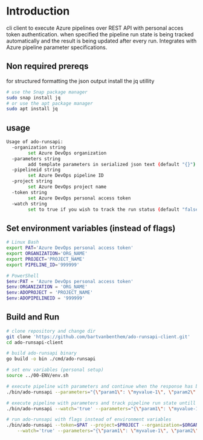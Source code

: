 # Introduction 
cli client to execute Azure pipelines over REST API with personal acces token authentication. when specified the pipeline run state is being tracked automatically and the result is being updated after every run. Integrates with Azure pipeline parameter specifications.

## Non required prereqs
for structured formatting the json output install the jq utillity 
```bash
# use the Snap package manager
sudo snap install jq
# or use the apt package manager
sudo apt install jq
```

## usage
```bash
Usage of ado-runsapi:
  -organization string
        set Azure DevOps organization
  -parameters string
        add template parameters in serialized json text (default "{}")
  -pipelineid string
        set Azure DevOps pipeline ID
  -project string
        set Azure DevOps project name
  -token string
        set Azure DevOps personal access token
  -watch string
        set to true if you wish to track the run status (default "false")
```

## Set environment variables (instead of flags)
```bash
# Linux Bash
export PAT='Azure DevOps personal access token'
export ORGANIZATION='ORG_NAME'
export PROJECT='PROJECT_NAME'
export PIPELINE_ID='999999'
```

```powershell
# PowerShell
$env:PAT = 'Azure DevOps personal access token'
$env:ORGANIZATION = 'ORG_NAME'
$env:ADOPROJECT = 'PROJECT_NAME'
$env:ADOPIPELINEID = '999999'
```

## Build and Run
```bash
# clone repository and change dir
git clone 'https://github.com/bartvanbenthem/ado-runsapi-client.git'
cd ado-runsapi-client

# build ado-runsapi binary
go build -o bin ./cmd/ado-runsapi

# set env variables (personal setup)
source ../00-ENV/env.sh

# execute pipeline with parameters and continue when the response has been received
./bin/ado-runsapi --parameters="{\"param1\": \"myvalue-1\", \"param2\": \"golang rules\"}" | jq .

# execute pipeline with parameters and track pipeline run state untill run is no longer in progress
./bin/ado-runsapi --watch='true' --parameters="{\"param1\": \"myvalue-1\", \"param2\": \"golang rules\"}"

# run ado-runsapi with flags instead of environment variables
./bin/ado-runsapi --token=$PAT --project=$PROJECT --organization=$ORGANIZATION --pipelineid=$PIPELINE_ID \
    --watch='true' --parameters="{\"param1\": \"myvalue-1\", \"param2\": \"golang rules\"}"

```